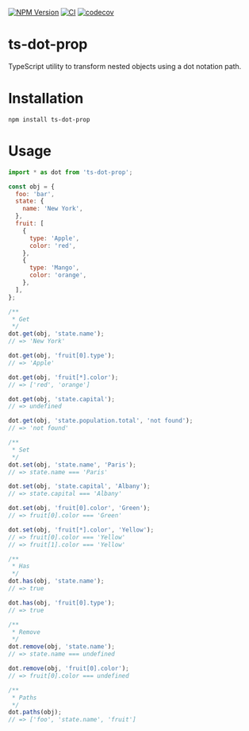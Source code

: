 [![NPM Version](https://badge.fury.io/js/ts-dot-prop.svg)](https://badge.fury.io/js/ts-dot-prop)
[![CI](https://github.com/justinlettau/ts-dot-prop/workflows/CI/badge.svg)](https://github.com/justinlettau/ts-dot-prop/actions)
[![codecov](https://codecov.io/gh/justinlettau/ts-dot-prop/branch/master/graph/badge.svg)](https://codecov.io/gh/justinlettau/ts-dot-prop)

# ts-dot-prop

TypeScript utility to transform nested objects using a dot notation path.

# Installation

```
npm install ts-dot-prop
```

# Usage

```js
import * as dot from 'ts-dot-prop';

const obj = {
  foo: 'bar',
  state: {
    name: 'New York',
  },
  fruit: [
    {
      type: 'Apple',
      color: 'red',
    },
    {
      type: 'Mango',
      color: 'orange',
    },
  ],
};

/**
 * Get
 */
dot.get(obj, 'state.name');
// => 'New York'

dot.get(obj, 'fruit[0].type');
// => 'Apple'

dot.get(obj, 'fruit[*].color');
// => ['red', 'orange']

dot.get(obj, 'state.capital');
// => undefined

dot.get(obj, 'state.population.total', 'not found');
// => 'not found'

/**
 * Set
 */
dot.set(obj, 'state.name', 'Paris');
// => state.name === 'Paris'

dot.set(obj, 'state.capital', 'Albany');
// => state.capital === 'Albany'

dot.set(obj, 'fruit[0].color', 'Green');
// => fruit[0].color === 'Green'

dot.set(obj, 'fruit[*].color', 'Yellow');
// => fruit[0].color === 'Yellow'
// => fruit[1].color === 'Yellow'

/**
 * Has
 */
dot.has(obj, 'state.name');
// => true

dot.has(obj, 'fruit[0].type');
// => true

/**
 * Remove
 */
dot.remove(obj, 'state.name');
// => state.name === undefined

dot.remove(obj, 'fruit[0].color');
// => fruit[0].color === undefined

/**
 * Paths
 */
dot.paths(obj);
// => ['foo', 'state.name', 'fruit']
```
